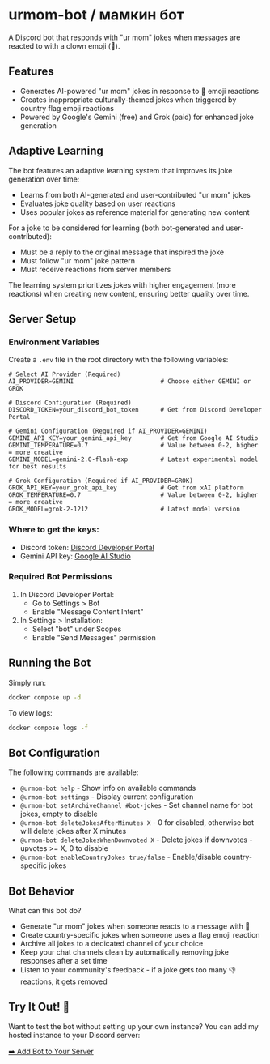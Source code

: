 # urmom-bot / мамкин бот

A Discord bot that responds with "ur mom" jokes when messages are reacted to with a clown emoji (🤡).

## Features
- Generates AI-powered "ur mom" jokes in response to 🤡 emoji reactions
- Creates inappropriate culturally-themed jokes when triggered by country flag emoji reactions
- Powered by Google's Gemini (free) and Grok (paid) for enhanced joke generation

## Adaptive Learning
The bot features an adaptive learning system that improves its joke generation over time:

- Learns from both AI-generated and user-contributed "ur mom" jokes
- Evaluates joke quality based on user reactions
- Uses popular jokes as reference material for generating new content

For a joke to be considered for learning (both bot-generated and user-contributed):
- Must be a reply to the original message that inspired the joke
- Must follow "ur mom" joke pattern
- Must receive reactions from server members

The learning system prioritizes jokes with higher engagement (more reactions) when creating new content, ensuring better quality over time.

## Server Setup

### Environment Variables
Create a `.env` file in the root directory with the following variables:

```env
# Select AI Provider (Required)
AI_PROVIDER=GEMINI                        # Choose either GEMINI or GROK

# Discord Configuration (Required)
DISCORD_TOKEN=your_discord_bot_token      # Get from Discord Developer Portal

# Gemini Configuration (Required if AI_PROVIDER=GEMINI)
GEMINI_API_KEY=your_gemini_api_key        # Get from Google AI Studio
GEMINI_TEMPERATURE=0.7                    # Value between 0-2, higher = more creative
GEMINI_MODEL=gemini-2.0-flash-exp         # Latest experimental model for best results

# Grok Configuration (Required if AI_PROVIDER=GROK)
GROK_API_KEY=your_grok_api_key            # Get from xAI platform
GROK_TEMPERATURE=0.7                      # Value between 0-2, higher = more creative
GROK_MODEL=grok-2-1212                    # Latest model version
```

### Where to get the keys:
- Discord token: [Discord Developer Portal](https://discord.com/developers/applications)
- Gemini API key: [Google AI Studio](https://aistudio.google.com)

### Required Bot Permissions
1. In Discord Developer Portal:
   - Go to Settings > Bot
   - Enable "Message Content Intent"
2. In Settings > Installation:
   - Select "bot" under Scopes
   - Enable "Send Messages" permission

## Running the Bot

Simply run:
```bash
docker compose up -d
```

To view logs:
```bash
docker compose logs -f
```

## Bot Configuration
The following commands are available:
- `@urmom-bot help` - Show info on available commands
- `@urmom-bot settings` - Display current configuration
- `@urmom-bot setArchiveChannel #bot-jokes` - Set channel name for bot jokes, empty to disable
- `@urmom-bot deleteJokesAfterMinutes X` - 0 for disabled, otherwise bot will delete jokes after X minutes
- `@urmom-bot deleteJokesWhenDownvoted X` - Delete jokes if downvotes - upvotes >= X, 0 to disable
- `@urmom-bot enableCountryJokes true/false` - Enable/disable country-specific jokes

## Bot Behavior
What can this bot do?
- Generate "ur mom" jokes when someone reacts to a message with 🤡
- Create country-specific jokes when someone uses a flag emoji reaction
- Archive all jokes to a dedicated channel of your choice
- Keep your chat channels clean by automatically removing joke responses after a set time
- Listen to your community's feedback - if a joke gets too many 👎 reactions, it gets removed

## Try It Out! 🤖
Want to test the bot without setting up your own instance? You can add my hosted instance to your Discord server:

[➡️ Add Bot to Your Server](https://discord.com/oauth2/authorize?client_id=1333878858138652682)
